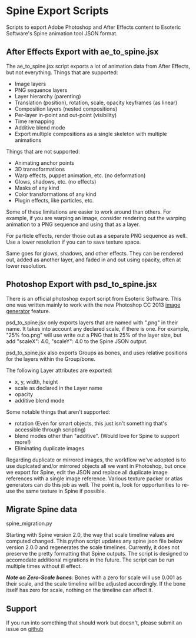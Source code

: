 Spine Export Scripts
====================

Scripts to export Adobe Photoshop and After Effects content to Esoteric Software's Spine animation tool JSON format.

After Effects Export with ae_to_spine.jsx
-------------------------
The ae_to_spine.jsx script exports a lot of animation data from After Effects, but not everything.  Things that are supported:

* Image layers
* PNG sequence layers
* Layer hierarchy (parenting)
* Translation (position), rotation, scale, opacity keyframes (as linear)
* Composition layers (nested compositions)
* Per-layer in-point and out-point (visibility)
* Time remapping
* Additive blend mode
* Export multiple compositions as a single skeleton with multiple animations

Things that are not supported:

* Animating anchor points
* 3D transoformations
* Warp effects, puppet animation, etc. (no deformation)
* Glows, shadows, etc. (no effects)
* Masks of any kind
* Color transformations of any kind
* Plugin effects, like particles, etc.

Some of these limitations are easier to work around than others.  For example, if you are warping an image, consider rendering out the warping animation to a PNG sequence and using that as a layer.

For particle effects, render those out as a separate PNG sequence as well.  Use a lower resolution if you can to save texture space.

Same goes for glows, shadows, and other effects. They can be rendered out, added as another layer, and faded in and out using opacity, often at lower resolution.

Photoshop Export with psd_to_spine.jsx
-------------------------
There is an official photoshop export script from Esoteric Software.  This one was written mainly to work with the new Photoshop CC 2013 [image generator](http://blogs.adobe.com/photoshopdotcom/2013/09/introducing-adobe-generator-for-photoshop-cc.html) feature.

psd_to_spine.jsx only exports layers that are named with ".png" in their name.  It takes into account any declared scale, if there is one.  For example, "25% foo.png" will use write out a PNG that is 25% of the layer size, but add "scaleX": 4.0, "scaleY": 4.0 to the Spine JSON output.

psd_to_spine.jsx also exports Groups as bones, and uses relative positions for the layers within the Group/bone.

The following Layer attributes are exported:

* x, y, width, height
* scale as declared in the Layer name
* opacity
* additive blend mode

Some notable things that aren't supported:

* rotation  (Even for smart objects, this just isn't something that's accessible through scripting)
* blend modes other than "additive".  (Would love for Spine to support more!)
* Eliminating duplicate images

Regarding duplicate or mirrored images, the workflow we've adopted is to use duplcated and/or mirrored objects all we want in Photoshop, but once we export for Spine, edit the JSON and replace all duplicate image references with a single image reference.  Various texture packer or atlas generators can do this job as well.  The point is, look for opportunities to re-use the same texture in Spine if possible.

Migrate Spine data
-------------------------
spine_migration.py

Starting with Spine version 2.0, the way that scale timeline values are computed changed.  This python script updates any spine json file below version 2.0.0 and regenerates the scale timelines.  Currently, it does not preserve the pretty formatting that Spine outputs.  The script is designed to accomodate additional migrations in the future.  The script can be run multiple times without ill effect.

***Note on Zero-Scale bones***: Bones with a zero for scale will use 0.001 as their scale, and the scale timeline will be adjusted accordingly.  If the bone itself has zero for scale, nothing on the timeline can affect it.

Support
-------
If you run into something that should work but doesn't, please submit an issue on [github](https://github.com/Bee-Cave-Games/spine_export)




